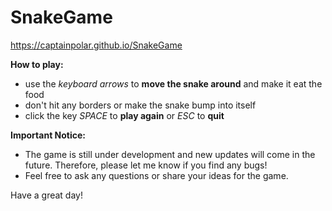 # SnakeGame
https://captainpolar.github.io/SnakeGame

**How to play:**
- use the *keyboard arrows* to **move the snake around** and make it eat the food
- don't hit any borders or make the snake bump into itself
- click the key *SPACE* to **play again** or *ESC* to **quit**

**Important Notice:**
- The game is still under development and new updates will come in the future. Therefore, please let me know if you find any bugs!
- Feel free to ask any questions or share your ideas for the game.

Have a great day!
